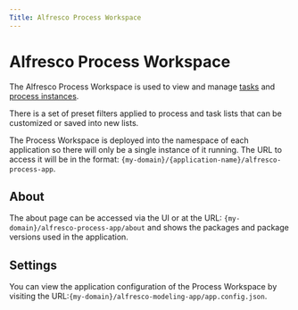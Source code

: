 ```yaml
---
Title: Alfresco Process Workspace
---
```


# Alfresco Process Workspace

The Alfresco Process Workspace is used to view and manage [tasks](../workspace/workspace-tasks.md) and [process instances](../workspace/workspace-processes.md).

There is a set of preset filters applied to process and task lists that can be customized or saved into new lists. 

The Process Workspace is deployed into the namespace of each application so there will only be a single instance of it running. The URL to access it will be in the format: `{my-domain}/{application-name}/alfresco-process-app`. 


## About
The about page can be accessed via the UI or at the URL: `{my-domain}/alfresco-process-app/about` and shows the packages and package versions used in the application. 

## Settings
You can view the application configuration of the Process Workspace by visiting the URL:`{my-domain}/alfresco-modeling-app/app.config.json`.